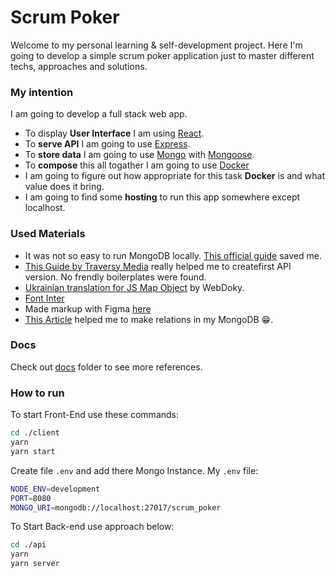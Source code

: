 # Scrum Poker

Welcome to my personal learning & self-development project. Here I'm going to develop a simple scrum poker application just to master different techs, approaches and solutions.

### My intention

I am going to develop a full stack web app.

- To display **User Interface** I am using [React](https://uk.reactjs.org).
- To **serve API** I am going to use [Express](https://expressjs.com).
- To **store data** I am going to use [Mongo](https://mongodb.com) with [Mongoose](https://mongoosejs.com).
- To **compose** this all togather I am going to use [Docker](https://www.docker.com)
- I am going to figure out how appropriate for this task **Docker** is and what value does it bring.
- I am going to find some **hosting** to run this app somewhere except localhost.

### Used Materials

- It was not so easy to run MongoDB locally. [This official guide](https://www.mongodb.com/docs/manual/tutorial/install-mongodb-on-os-x/) saved me.
- [This Guide by Traversy Media](https://youtu.be/-0exw-9YJBo) really helped me to createfirst API version. No frendly boilerplates were found.
- [Ukrainian translation for JS Map Object](https://webdoky.org/uk/docs/Web/JavaScript/Reference/Global_Objects/Map) by WebDoky.
- [Font Inter](https://fonts.google.com/specimen/Inter)
- Made markup with Figma [here](https://www.figma.com/file/f0S8IDvbsENzKoQHbGr9L0/Explain-it?node-id=409%3A348)
- [This Article](https://medium.com/@nicknauert/mongooses-model-populate-b844ae6d1ee7) helped me to make relations in my MongoDB 😁.

### Docs

Check out [docs](./docs/) folder to see more references.

### How to run

To start Front-End use these commands:

```bash
cd ./client
yarn
yarn start
```

Create file `.env` and add there Mongo Instance. My `.env` file:

```bash
NODE_ENV=development
PORT=8080
MONGO_URI=mongodb://localhost:27017/scrum_poker
```

To Start Back-end use approach below:

```bash
cd ./api
yarn
yarn server
```
